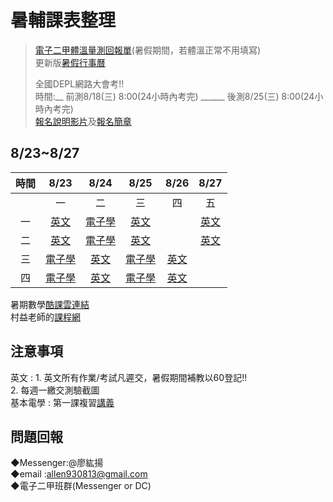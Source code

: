 # 暑輔課表整理

>[電子二甲體溫量測回報單](https://forms.gle/TFS1hz63sZUEBhKk8)(暑假期間，若體溫正常不用填寫)    
>更新版[暑假行事曆](https://www.taivs.tp.edu.tw/static/webroot/G157187608106738/application/NF162521703831883.pdf)  
>  
>全國DEPL網路大會考!!  
>時間:__ 前測8/18(三) 8:00(24小時內考完) ______ 後測8/25(三) 8:00(24小時內考完)  
>[報名說明影片](https://youtu.be/P2cESO9LFRg)及[報名簡章](https://pacme.asia/Home/ActivityDetail?activityid=3c0085e4-a739-4e80-9b86-78a49c246c81&sectionid=49b4c422-014f-4769-8288-502d06bea4e6#targetPage)  

## 8/23~8/27

| 時間  |       8/23      |         8/24      |         8/25       |         8/26       |        8/27        |
| :---: |  :-----------:  | :----------------: |  :--------------:  | :---------------:  | :---------------:  |
|       |       一        |           二       |          三         |          四        |         五         |
|  一   |[英文][S_English]|  [電子學][S_elect]  |  [英文][S_English]  |                    | [英文][S_English]  |
|  二   |[英文][S_English]|  [電子學][S_elect]  |  [英文][S_English]  |                    |  [英文][S_English] |
|  三   |[電子學][S_elect]|  [英文][S_English]  |  [電子學][S_elect]  |  [英文][S_English]  |                   |
|  四   |[電子學][S_elect]|  [英文][S_English]  |  [電子學][S_elect]  |  [英文][S_English]  |                   |

暑期數學[酷課雲連結](https://ono.tp.edu.tw/course/join/6316094MOZYJ)  
村益老師的[課程網](https://cloud.taivs.tp.edu.tw/moodle/course/view.php?id=61)

##  注意事項
英文 : 1.  英文所有作業/考試凡遲交，暑假期間補教以60登記!!  
       2.  每週一繳交測驗截圖  
基本電學 : 第一課複習[講義](https://drive.google.com/file/d/1xGJcdLuQmCaMPOIluuZ_hNfCddF_68nr/view?usp=drivesdk)

[S_math]:https://meet.google.com/pqx-pshc-gja
[S_Belect]:https://meet.google.com/ncw-hxow-dpx
[S_elect]:https://meet.google.com/pjc-yfzw-bea
[S_English]:https://meet.google.com/lookup/cg6lmoajnr

##  問題回報
◆Messenger:@廖紘揚  
◆email    :allen930813@gmail.com  
◆電子二甲班群(Messenger or DC)  
